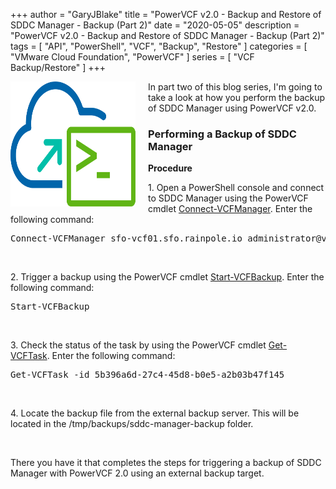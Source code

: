 +++
author = "GaryJBlake"
title = "PowerVCF v2.0 - Backup and Restore of SDDC Manager - Backup (Part 2)"
date = "2020-05-05"
description = "PowerVCF v2.0 - Backup and Restore of SDDC Manager - Backup (Part 2)"
tags = [
    "API",
    "PowerShell",
    "VCF",
	"Backup",
	"Restore"
]
categories = [
    "VMware Cloud Foundation",
    "PowerVCF"
]
series = [
    "VCF Backup/Restore"
]
+++

<img align="left" width="200" height="200" src="/images/powervcf-color-transparent.webp" style="float:left; padding-right:20px" >

<!-- wp:paragraph -->
<p>In part two of this blog series, I'm going to take a look at how you perform the backup of  SDDC Manager using PowerVCF v2.0.</p>
<!-- /wp:paragraph -->

<!-- wp:heading {"level":3} -->
<h3>Performing a Backup of SDDC Manager</h3>
<!-- /wp:heading -->

<!-- wp:paragraph -->
<p><strong>Procedure</strong></p>
<!-- /wp:paragraph -->

<!-- wp:group -->
<div class="wp-block-group"><!-- wp:paragraph -->
<p>1. Open a PowerShell console and connect to SDDC Manager using the PowerVCF cmdlet <a href="https://powervcf.readthedocs.io/en/latest/functions/Connect-VCFManager/" target="_blank" rel="noreferrer noopener">Connect-VCFManager</a>. Enter the following command:</p>
<!-- /wp:paragraph --></div>
<!-- /wp:group -->

<!-- wp:preformatted -->
<pre class="wp-block-preformatted">Connect-VCFManager sfo-vcf01.sfo.rainpole.io administrator@vsphere.local VMw@re1!</pre>
<!-- /wp:preformatted -->

<!-- wp:image {"id":397,"sizeSlug":"large"} -->
<figure class="wp-block-image size-large"><img src="https://mycloudyworldcom.files.wordpress.com/2020/04/image.png?w=1024" alt="" class="wp-image-397"/></figure>
<!-- /wp:image -->

<!-- wp:paragraph -->
<p>2. Trigger a backup using the PowerVCF cmdlet <a href="https://powervcf.readthedocs.io/en/latest/functions/Backup%20and%20Restore/Start-VCFBackup/" target="_blank" rel="noreferrer noopener">Start-VCFBackup</a>. Enter the following command:</p>
<!-- /wp:paragraph -->

<!-- wp:preformatted -->
<pre class="wp-block-preformatted">Start-VCFBackup</pre>
<!-- /wp:preformatted -->

<!-- wp:image {"id":416,"sizeSlug":"large"} -->
<figure class="wp-block-image size-large"><img src="https://mycloudyworldcom.files.wordpress.com/2020/04/image-4.png?w=1024" alt="" class="wp-image-416"/></figure>
<!-- /wp:image -->

<!-- wp:paragraph -->
<p>3. Check the status of the task by using the PowerVCF cmdlet <a href="https://powervcf.readthedocs.io/en/latest/functions/Tasks/Get-VCFTask/" target="_blank" rel="noreferrer noopener">Get-VCFTask</a>. Enter the following command:</p>
<!-- /wp:paragraph -->

<!-- wp:preformatted -->
<pre class="wp-block-preformatted">Get-VCFTask -id 5b396a6d-27c4-45d8-b0e5-a2b03b47f145</pre>
<!-- /wp:preformatted -->

<!-- wp:image {"id":417,"sizeSlug":"large"} -->
<figure class="wp-block-image size-large"><img src="https://mycloudyworldcom.files.wordpress.com/2020/04/image-5.png?w=1024" alt="" class="wp-image-417"/></figure>
<!-- /wp:image -->

<!-- wp:paragraph -->
<p>4. Locate the backup file from the external backup server. This will be located in the /tmp/backups/sddc-manager-backup folder.</p>
<!-- /wp:paragraph -->

<!-- wp:image {"id":420,"sizeSlug":"large"} -->
<figure class="wp-block-image size-large"><img src="https://mycloudyworldcom.files.wordpress.com/2020/04/image-6.png?w=1024" alt="" class="wp-image-420"/></figure>
<!-- /wp:image -->

<!-- wp:paragraph -->
<p>There you have it that completes the steps for triggering a backup of SDDC Manager with PowerVCF 2.0 using an external backup target.</p>
<!-- /wp:paragraph -->